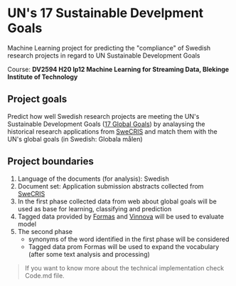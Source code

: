 # UN's 17 Sustainable Develpment Goals

Machine Learning project for predicting the "compliance" of Swedish research projects in regard to UN Sustainable Development Goals

Course: __DV2594 H20 lp12 Machine Learning for Streaming Data, Blekinge Institute of Technology__

## Project goals
Predict how well Swedish research projects are meeting the UN's Sustainable Development Goals ([17 Global Goals](https://www.globalamalen.se/)) by analaysing the historical research applications from [SweCRIS](https://www.swecris.se/) and match them with the UN's global goals (in Swedish: Globala målen)

## Project boundaries

1. Language of the documents (for analysis): Swedish
2. Document set: Application submission abstracts collected from [SweCRIS](https://www.swecris.se/)
3. In the first phase collected data from web about global goals will be used as base for learning, classifying and prediction
4. Tagged data provided by [Formas](https://formas.se/) and [Vinnova](https://vinnova.se) will be used to evaluate model
5. The second phase
    - synonyms of the word identified in the first phase will be considered
    - Tagged data prom Formas will be used to expand the vocabulary (after some text analysis and processing)

> If you want to know more about the technical implementation check Code.md file.
